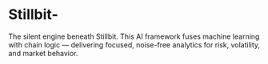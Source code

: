 # Stillbit-
The silent engine beneath Stillbit. This AI framework fuses machine learning with chain logic — delivering focused, noise-free analytics for risk, volatility, and market behavior. 
